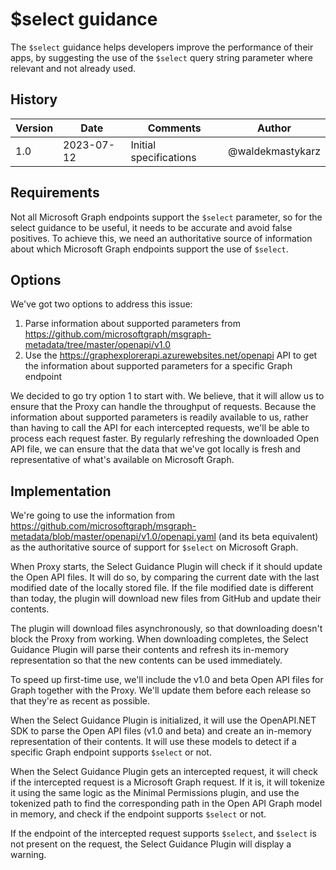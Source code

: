 # $select guidance

The `$select` guidance helps developers improve the performance of their apps, by suggesting the use of the `$select` query string parameter where relevant and not already used.

## History

| Version | Date | Comments | Author |
| ------- | ---- | -------- | ------ |
| 1.0 | 2023-07-12 | Initial specifications | @waldekmastykarz |

## Requirements

Not all Microsoft Graph endpoints support the `$select` parameter, so for the select guidance to be useful, it needs to be accurate and avoid false positives. To achieve this, we need an authoritative source of information about which Microsoft Graph endpoints support the use of `$select`.

## Options

We've got two options to address this issue:

1. Parse information about supported parameters from https://github.com/microsoftgraph/msgraph-metadata/tree/master/openapi/v1.0
1. Use the https://graphexplorerapi.azurewebsites.net/openapi API to get the information about supported parameters for a specific Graph endpoint

We decided to go try option 1 to start with. We believe, that it will allow us to ensure that the Proxy can handle the throughput of requests. Because the information about supported parameters is readily available to us, rather than having to call the API for each intercepted requests, we'll be able to process each request faster. By regularly refreshing the downloaded Open API file, we can ensure that the data that we've got locally is fresh and representative of what's available on Microsoft Graph.

## Implementation

We're going to use the information from https://github.com/microsoftgraph/msgraph-metadata/blob/master/openapi/v1.0/openapi.yaml (and its beta equivalent) as the authoritative source of support for `$select` on Microsoft Graph.

When Proxy starts, the Select Guidance Plugin will check if it should update the Open API files. It will do so, by comparing the current date with the last modified date of the locally stored file. If the file modified date is different than today, the plugin will download new files from GitHub and update their contents.

The plugin will download files asynchronously, so that downloading doesn't block the Proxy from working. When downloading completes, the Select Guidance Plugin will parse their contents and refresh its in-memory representation so that the new contents can be used immediately.

To speed up first-time use, we'll include the v1.0 and beta Open API files for Graph together with the Proxy. We'll update them before each release so that they're as recent as possible.

When the Select Guidance Plugin is initialized, it will use the OpenAPI.NET SDK to parse the Open API files (v1.0 and beta) and create an in-memory representation of their contents. It will use these models to detect if a specific Graph endpoint supports `$select` or not.

When the Select Guidance Plugin gets an intercepted request, it will check if the intercepted request is a Microsoft Graph request. If it is, it will tokenize it using the same logic as the Minimal Permissions plugin, and use the tokenized path to find the corresponding path in the Open API Graph model in memory, and check if the endpoint supports `$select` or not.

If the endpoint of the intercepted request supports `$select`, and `$select` is not present on the request, the Select Guidance Plugin will display a warning.
